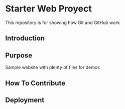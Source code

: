 # Starter Web Proyect
This repository is for showing how Git and GitHub work

## Introduction

## Purpose

Sample website with plenty of files for demos

## How To Contribute 

## Deployment